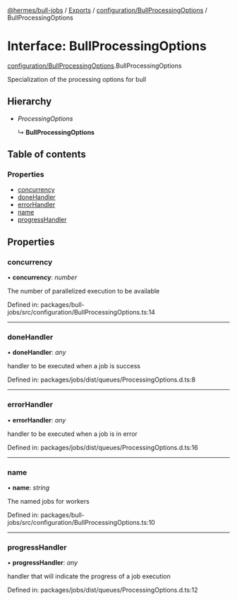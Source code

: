 [@hermes/bull-jobs](../README.md) / [Exports](../modules.md) / [configuration/BullProcessingOptions](../modules/configuration_bullprocessingoptions.md) / BullProcessingOptions

# Interface: BullProcessingOptions

[configuration/BullProcessingOptions](../modules/configuration_bullprocessingoptions.md).BullProcessingOptions

Specialization of the processing options for bull

## Hierarchy

* *ProcessingOptions*

  ↳ **BullProcessingOptions**

## Table of contents

### Properties

- [concurrency](configuration_bullprocessingoptions.bullprocessingoptions.md#concurrency)
- [doneHandler](configuration_bullprocessingoptions.bullprocessingoptions.md#donehandler)
- [errorHandler](configuration_bullprocessingoptions.bullprocessingoptions.md#errorhandler)
- [name](configuration_bullprocessingoptions.bullprocessingoptions.md#name)
- [progressHandler](configuration_bullprocessingoptions.bullprocessingoptions.md#progresshandler)

## Properties

### concurrency

• **concurrency**: *number*

The number of parallelized execution to be available

Defined in: packages/bull-jobs/src/configuration/BullProcessingOptions.ts:14

___

### doneHandler

• **doneHandler**: *any*

handler to be executed when a job is success

Defined in: packages/jobs/dist/queues/ProcessingOptions.d.ts:8

___

### errorHandler

• **errorHandler**: *any*

handler to be executed when a job is in error

Defined in: packages/jobs/dist/queues/ProcessingOptions.d.ts:16

___

### name

• **name**: *string*

The named jobs for workers

Defined in: packages/bull-jobs/src/configuration/BullProcessingOptions.ts:10

___

### progressHandler

• **progressHandler**: *any*

handler that will indicate the progress of a job execution

Defined in: packages/jobs/dist/queues/ProcessingOptions.d.ts:12
